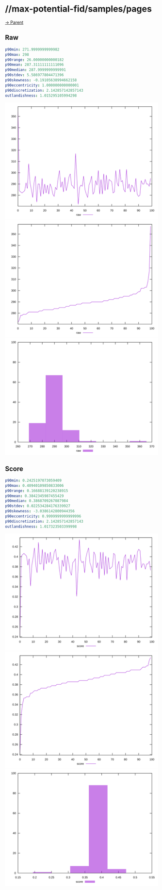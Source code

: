 
# //max-potential-fid/samples/pages

[→ Parent](../..)


## Raw


```yaml
p90min: 271.9999999999982
p90max: 298
p90range: 26.00000000000182
p90mean: 287.31111111111096
p90median: 287.9999999999991
p90stdev: 5.586977804471396
p90skewness: -0.19105638994662158
p90eccentricity: 1.000000000000001
p90discretization: 2.142857142857143
outlandishness: 1.015295105994298

```

![PLOT: raw-values](./raw/values.svg)![PLOT: raw-sorted](./raw/sorted.svg)![PLOT: raw-histogram](./raw/histogram.svg)
## Score


```yaml
p90min: 0.2425197073059409
p90max: 0.40940109850833006
p90range: 0.16688139120238915
p90mean: 0.3842345987455429
p90median: 0.3868709267087984
p90stdev: 0.022534284176339927
p90skewness: -3.0386142800944356
p90eccentricity: 0.9999999999999996
p90discretization: 2.142857142857143
outlandishness: 1.017323503399998

```

![PLOT: score-values](./score/values.svg)![PLOT: score-sorted](./score/sorted.svg)![PLOT: score-histogram](./score/histogram.svg)